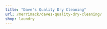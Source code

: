 ```yaml
---
title: "Dave's Quality Dry Cleaning"
url: /merrimack/daves-quality-dry-cleaning/
shop: laundry
---
```

